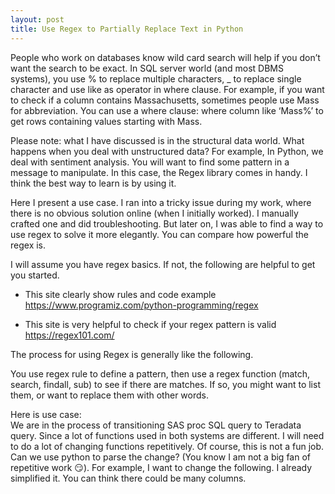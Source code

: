 ```yaml
---
layout: post
title: Use Regex to Partially Replace Text in Python
---
```


People who work on databases know wild card search will help if you don’t want the search to be exact. In SQL server world (and most DBMS systems), you use % to replace multiple characters, _ to replace single character and use like as operator in where clause.  For example, if you want to check if a column contains Massachusetts, sometimes people use Mass for abbreviation.  You can use a where clause:  where column like ‘Mass%’ to get rows containing values starting with Mass.  

Please note: what I have discussed is in the structural data world. What happens when you deal with unstructured data? For example, In Python, we deal with sentiment analysis.  You will want to find some pattern in a message to manipulate. In this case, the Regex library comes in handy.  I think the best way to learn is by using it.  

Here I present a use case. I ran into a tricky issue during my work, where there is no obvious solution online (when I initially worked). I manually crafted one and did troubleshooting. But later on, I was able to find a way to use  regex to solve it more elegantly.  You can compare how powerful the regex is.   

I will assume you have regex basics.  If not, the following are helpful to get you started.  

* This site clearly show rules and code example  
<https://www.programiz.com/python-programming/regex>  

* This site is very helpful to check if your regex pattern is valid  
<https://regex101.com/>  

The process for using Regex is generally like the following.  

You use regex rule to define a pattern, then use a regex function (match, search, findall, sub) to see if there are matches. If so, you might want to list them, or want to replace them with other words.  

Here is use case:  
We are in the process of transitioning SAS proc SQL query to Teradata query. Since a lot of functions used in both systems are different.  I will need to do a lot of changing functions repetitively.  Of course, this is not a fun job.  Can we use python to parse the change?  (You know I am not a big fan of repetitive work :smirk:). For example, I want to change the following.  I already simplified it. You can think there could be many columns.  


